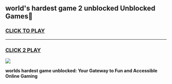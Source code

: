 
## world's hardest game 2 unblocked Unblocked Games👋
<h3>
<a href="https://premium.freeplayer.one?title=world's_hardest_game_2_unblocked&ref=16F">CLICK TO PLAY</a></h3>
<hr>

<h3>
<a href="https://premium.freeplayer.one?title=world's_hardest_game_2_unblocked&ref=16F">CLICK 2 PLAY</a>
  
</h3>

<a href="https://premium.freeplayer.one?title=world's_hardest_game_2_unblocked&ref=16F/"><img src="https://clearcache.store/games.png"></a>


**worlds hardest game unblocked: Your Gateway to Fun and Accessible Online Gaming**
